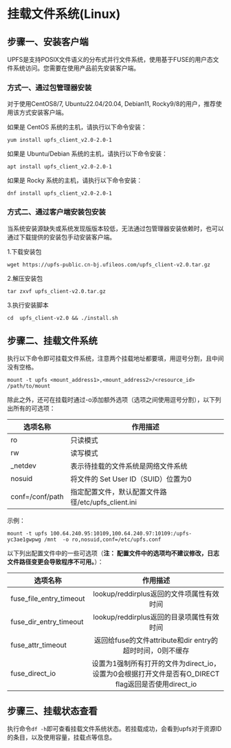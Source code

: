 # 挂载文件系统(Linux)

## 步骤一、安装客户端

UPFS是支持POSIX文件语义的分布式并行文件系统，使用基于FUSE的用户态文件系统访问。您需要在使用产品前先安装客户端。

### 方式一、通过包管理器安装

对于使用CentOS8/7, Ubuntu22.04/20.04, Debian11, Rocky9/8的用户，推荐使用该方式安装客户端。

如果是 CentOS 系统的主机，请执行以下命令安装：

```shell
yum install upfs_client_v2.0-2.0-1
```

如果是 Ubuntu/Debian 系统的主机，请执行以下命令安装：

```shell
apt install upfs_client_v2.0-2.0-1
```

如果是 Rocky 系统的主机，请执行以下命令安装：

```shell
dnf install upfs_client_v2.0-2.0-1
```

### 方式二、通过客户端安装包安装

当系统安装源缺失或系统发现版版本较低，无法通过包管理器安装依赖时，也可以通过下载提供的安装包手动安装客户端。

1.下载安装包

```shell
wget https://upfs-public.cn-bj.ufileos.com/upfs_client-v2.0.tar.gz
```

2.解压安装包

```shell
tar zxvf upfs_client-v2.0.tar.gz
```

3.执行安装脚本

```shell
cd  upfs_client-v2.0 && ./install.sh
```

## 步骤二、挂载文件系统

执行以下命令即可挂载文件系统，注意两个挂载地址都要填，用逗号分割，且中间没有空格。

```shell
mount -t upfs <mount_address1>,<mount_address2>/<resource_id>  /path/to/mount 
```

除此之外，还可在挂载时通过-o添加额外选项（选项之间使用逗号分割），以下列出所有的可选项：

| 选项名称            | 作用描述                                |
|-----------------|-------------------------------------|
| ro              | 只读模式                                |
| rw              | 读写模式      |                          
| _netdev         | 表示待挂载的文件系统是网络文件系统     |              
| nosuid          | 将文件的 Set User ID（SUID）位置为0    |      
| conf=/conf/path | 指定配置文件，默认配置文件路径/etc/upfs_client.ini |

示例：

```shell
mount -t upfs 100.64.240.95:10109,100.64.240.97:10109:/upfs-yc3ae1gwpwg /mnt  -o ro,nosuid,conf=/etc/upfs.conf
```

以下列出配置文件中的一些可选项（**注： 配置文件中的选项均不建议修改，日志文件路径变更会导致程序不可用。**）：

|选项名称  |     作用描述|
|-|:-:|
|fuse_file_entry_timeout | lookup/reddirplus返回的文件项属性有效时间|
|fuse_dir_entry_timeout | lookup/reddirplus返回的目录项属性有效时间 |
|fuse_attr_timeout | 返回给fuse的文件attribute和dir entry的超时时间，0则不缓存|
|fuse_direct_io | 设置为1强制所有打开的文件为direct_io，设置为0会根据打开文件是否有O_DIRECT flag返回是否使用direct_io|

## 步骤三、挂载状态查看

执行命令```df -h```即可查看挂载文件系统状态。若挂载成功，会看到upfs对于资源ID的条目，以及使用容量，挂载点等信息。
